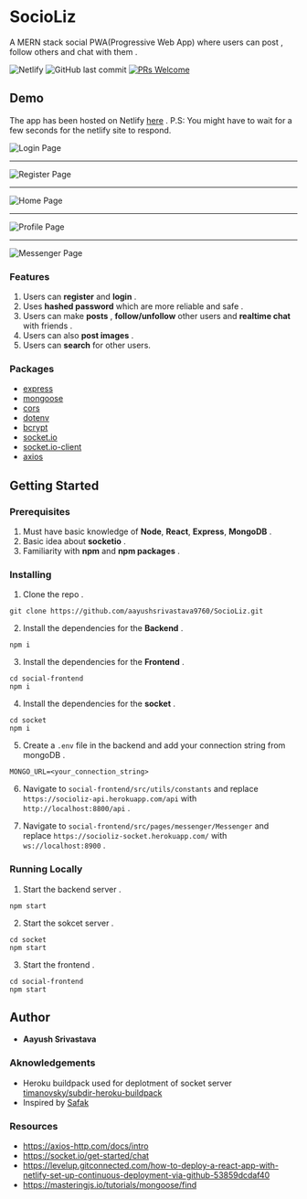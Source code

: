 # SocioLiz

A MERN stack social PWA(Progressive Web App) where users can post , follow others and chat with them .

![Netlify](https://pyheroku-badge.herokuapp.com/?app=mern-blog-it&path=/&style=flat-square)
![GitHub last commit](https://img.shields.io/github/last-commit/aayushsrivastava9760/SozioLiz?style=flat-square)
[![PRs Welcome](https://img.shields.io/badge/PRs-welcome-brightgreen.svg?style=flat-square)](http://makeapullrequest.com)

## Demo

The app has been hosted on Netlify [here](https://socioliz.netlify.app/) . P.S: You might have to wait for a few seconds for the netlify site to respond.

![Login Page](https://user-images.githubusercontent.com/81965095/159630405-c77ca550-5cec-4562-b15f-35e5f83e4b7d.jpeg)

<hr>

![Register Page](https://user-images.githubusercontent.com/81965095/159630665-dc110ba0-87eb-4619-9c60-1fd3a909d8de.jpeg)

<hr>

![Home Page](https://user-images.githubusercontent.com/81965095/159632335-899304dc-d62f-450b-9c79-be2ff93ab648.jpeg)

<hr>

![Profile Page](https://user-images.githubusercontent.com/81965095/159632801-5d05fc4e-0e7b-4ab3-aaa6-7ae21fa97564.jpeg)

<hr>

![Messenger Page](https://user-images.githubusercontent.com/81965095/159632947-aa99a21f-3580-42d5-a0b4-a23eca221d31.jpeg)




### Features

1. Users can **register** and **login** .
2. Uses **hashed password** which are more reliable and safe .
3. Users can make **posts** , **follow/unfollow** other users and **realtime chat** with friends .
4. Users can also **post images** .
5. Users can **search** for other users.

### Packages

- [express](https://expressjs.com/)
- [mongoose](https://mongoosejs.com/docs/)
- [cors](https://expressjs.com/en/resources/middleware/cors.html)
- [dotenv](https://www.npmjs.com/package/dotenv)
- [bcrypt](https://www.npmjs.com/package/bcrypt)
- [socket.io](https://socket.io/)
- [socket.io-client](https://www.npmjs.com/package/socket.io-client)
- [axios](https://axios-http.com/docs/intro)

## Getting Started

### Prerequisites

1. Must have basic knowledge of **Node**, **React**, **Express**, **MongoDB** .
2. Basic idea about **socketio** .
3. Familiarity with **npm** and **npm packages** .

### Installing

1. Clone the repo .

```
git clone https://github.com/aayushsrivastava9760/SocioLiz.git
```

2. Install the dependencies for the **Backend** .

```
npm i
```

3. Install the dependencies for the **Frontend** .

```
cd social-frontend
npm i
```

4. Install the dependencies for the **socket** .

```
cd socket
npm i
```

5. Create a `.env` file in the backend and add your connection string from mongoDB .

```
MONGO_URL=<your_connection_string>
```

6. Navigate to `social-frontend/src/utils/constants` and replace `https://socioliz-api.herokuapp.com/api` with `http://localhost:8800/api` .

7. Navigate to `social-frontend/src/pages/messenger/Messenger` and replace `https://socioliz-socket.herokuapp.com/` with `ws://localhost:8900` .


### Running Locally

1. Start the backend server .

```
npm start
```

2. Start the sokcet server .

```
cd socket
npm start
```

3. Start the frontend .

```
cd social-frontend
npm start
```

## Author

- **Aayush Srivastava**

### Aknowledgements

- Heroku buildpack used for deplotment of socket server [timanovsky/subdir-heroku-buildpack](https://github.com/timanovsky/subdir-heroku-buildpack)
- Inspired by [Safak](https://github.com/safak)

### Resources

- https://axios-http.com/docs/intro
- https://socket.io/get-started/chat
- https://levelup.gitconnected.com/how-to-deploy-a-react-app-with-netlify-set-up-continuous-deployment-via-github-53859dcdaf40
- https://masteringjs.io/tutorials/mongoose/find
